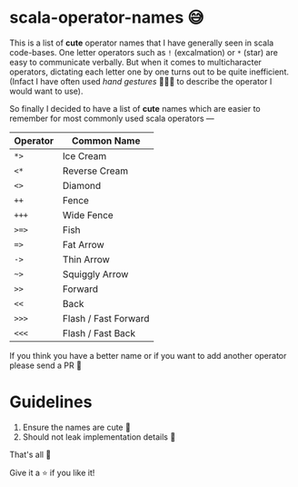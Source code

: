 # scala-operator-names 😅

This is a list of **cute** operator names that I have generally seen in scala code-bases.
One letter operators such as `!` (excalmation) or `*` (star) are easy to communicate verbally.
But when it comes to multicharacter operators, dictating each letter one by one turns out to be quite inefficient.
(Infact I have often used _hand gestures_ 🖖🤏🤙 to describe the operator I would want to use).

So finally I decided to have a list of **cute** names which are easier to remember for most commonly used scala operators —

| **Operator** | **Common Name**      |
| ------------ | -------------------- |
| `*>`         | Ice Cream            |
| `<*`         | Reverse Cream        |
| `<>`         | Diamond              |
| `++`         | Fence                |
| `+++`        | Wide Fence           |
| `>=>`        | Fish                 |
| `=>`         | Fat Arrow            |
| `->`         | Thin Arrow           |
| `~>`         | Squiggly Arrow       |
| `>>`         | Forward              |
| `<<`         | Back                 |
| `>>>`        | Flash / Fast Forward |
| `<<<`        | Flash / Fast Back    |

If you think you have a better name or if you want to add another operator please send a PR 🙌

# Guidelines

1. Ensure the names are cute 🐥
2. Should not leak implementation details 🙅

That's all 🙏

Give it a ⭐ if you like it!
